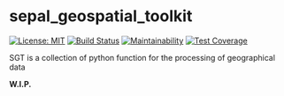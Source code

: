 # sepal_geospatial_toolkit

[![License: MIT](https://img.shields.io/badge/License-MIT-yellow.svg)](https://opensource.org/licenses/MIT)
[![Build Status](https://travis-ci.org/12rambau/sepal_geospatial_toolkit.svg?branch=master)](https://travis-ci.org/12rambau/sepal_geospatial_toolkit)
[![Maintainability](https://api.codeclimate.com/v1/badges/861f09002bb9d75b6ea5/maintainability)](https://codeclimate.com/github/12rambau/sepal_geospatial_toolkit/maintainability)
[![Test Coverage](https://api.codeclimate.com/v1/badges/861f09002bb9d75b6ea5/test_coverage)](https://codeclimate.com/github/12rambau/sepal_geospatial_toolkit/test_coverage)

SGT is a collection of python function for the processing of geographical data

**W.I.P.**
